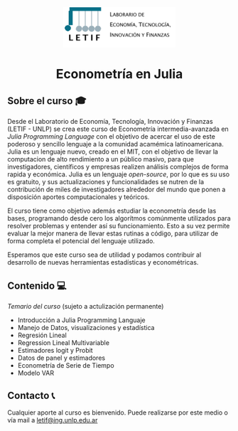 <div align="center">
<img src="Resources\LOGO-CON.png" alt="LETIF"  width=50% >
<br>
</div>
<div align="center">

# Econometría en Julia 
</div>

## Sobre el curso 🎓
Desde el Laboratorio de Economía, Tecnología, Innovación y Finanzas (LETIF - UNLP) se crea este curso de Econometría intermedia-avanzada en *Julia Programming Language* con el objetivo de acercar el uso de este poderoso y sencillo lenguaje a la comunidad acamémica latinoamericana. Julia es un lenguaje nuevo, creado en el MIT, con el objetivo de llevar la computacion de alto rendimiento a un público masivo, para que investigadores, científicos y empresas realizen análisis complejos de forma rapida y económica. Julia es un lenguaje *open-source*, por lo que es su uso es gratuito, y sus actualizaciones y funcionalidades se nutren de la contribución de miles de investigadores alrededor del mundo que ponen a disposición aportes computacionales y teóricos.

El curso tiene como objetivo además estudiar la econometría desde las bases, programando desde cero los algorítmos comúnmente utilizados para resolver problemas y entender así su funcionamiento. Esto a su vez permite evaluar la mejor manera de llevar estas rutinas a código, para utilizar de forma completa el potencial del lenguaje utilizado.

Esperamos que este curso sea de utilidad y podamos contribuir al desarrollo de nuevas herramientas estadísticas y econométricas.

## Contenido 💻

*Temario del curso* (sujeto a actulización permanente)

* Introducción a Julia Programming Languaje
* Manejo de Datos, visualizaciones y estadística
* Regresión Lineal
* Regression Lineal Multivariable
* Estimadores logit y Probit
* Datos de panel y estimadores
* Econometría de Serie de Tiempo
* Modelo VAR

## Contacto 📞
Cualquier aporte al curso es bienvenido. Puede realizarse por este medio o vía mail a letif@ing.unlp.edu.ar
